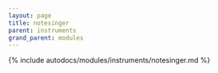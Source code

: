 ```yaml
---
layout: page
title: notesinger
parent: instruments
grand_parent: modules
---
```


{% include autodocs/modules/instruments/notesinger.md %}
